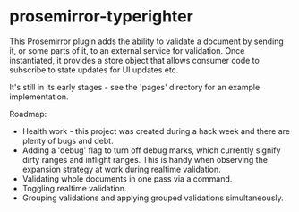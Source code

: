 # prosemirror-typerighter
This Prosemirror plugin adds the ability to validate a document by sending it, or some parts of it, to an external service for validation. Once instantiated, it provides a store object that allows consumer code to subscribe to state updates for UI updates etc.

It's still in its early stages - see the 'pages' directory for an example implementation.

Roadmap:
- Health work - this project was created during a hack week and there are plenty of bugs and debt.
- Adding a 'debug' flag to turn off debug marks, which currently signify dirty ranges and inflight ranges. This is handy when observing the expansion strategy at work during realtime validation.
- Validating whole documents in one pass via a command.
- Toggling realtime validation.
- Grouping validations and applying grouped validations simultaneously.

